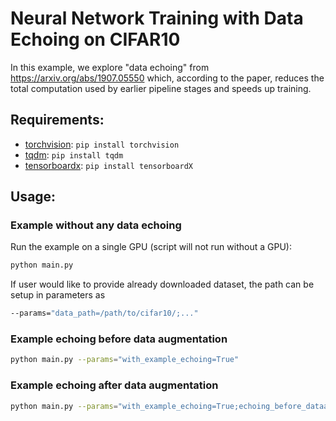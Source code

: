 # Neural Network Training with Data Echoing on CIFAR10

In this example, we explore "data echoing" from https://arxiv.org/abs/1907.05550 which, according to the paper, 
reduces the total computation used by earlier pipeline stages and speeds up training.

## Requirements:

- [torchvision](https://github.com/pytorch/vision/): `pip install torchvision`
- [tqdm](https://github.com/tqdm/tqdm/): `pip install tqdm`
- [tensorboardx](https://github.com/lanpa/tensorboard-pytorch): `pip install tensorboardX`

## Usage:

### Example without any data echoing

Run the example on a single GPU (script will not run without a GPU):
```bash
python main.py
```

If user would like to provide already downloaded dataset, the path can be setup in parameters as
```bash
--params="data_path=/path/to/cifar10/;..."
```

### Example echoing before data augmentation

```bash
python main.py --params="with_example_echoing=True"
```

### Example echoing after data augmentation

```bash
python main.py --params="with_example_echoing=True;echoing_before_dataaug=False"
```
